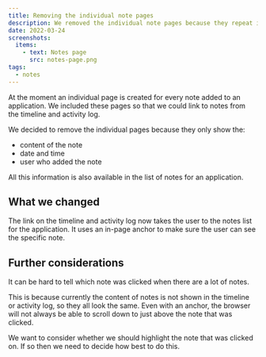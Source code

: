 ```yaml
---
title: Removing the individual note pages
description: We removed the individual note pages because they repeat information available in the notes list.
date: 2022-03-24
screenshots:
  items:
    - text: Notes page
      src: notes-page.png
tags:
  - notes
---
```


At the moment an individual page is created for every note added to an application. We included these pages so that we could link to notes from the timeline and activity log.

We decided to remove the individual pages because they only show the:

- content of the note
- date and time
- user who added the note

All this information is also available in the list of notes for an application.

## What we changed

The link on the timeline and activity log now takes the user to the notes list for the application. It uses an in-page anchor to make sure the user can see the specific note.

## Further considerations

It can be hard to tell which note was clicked when there are a lot of notes.

This is because currently the content of notes is not shown in the timeline or activity log, so they all look the same. Even with an anchor, the browser will not always be able to scroll down to just above the note that was clicked.

We want to consider whether we should highlight the note that was clicked on. If so then we need to decide how best to do this.
